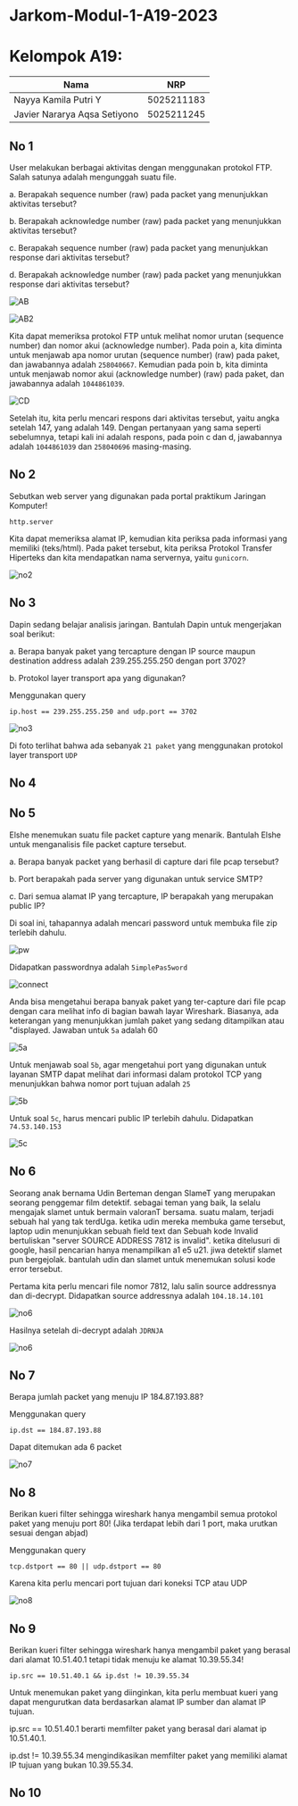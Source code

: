 # Jarkom-Modul-1-A19-2023

# Kelompok A19:
| Nama | NRP |
| ---------------------- | ---------- |
| Nayya Kamila Putri Y | 5025211183 |
| Javier Nararya Aqsa Setiyono | 5025211245 |

## No 1
User melakukan berbagai aktivitas dengan menggunakan protokol FTP. Salah satunya adalah mengunggah suatu file.

a. Berapakah sequence number (raw) pada packet yang menunjukkan aktivitas tersebut? 

b. Berapakah acknowledge number (raw) pada packet yang menunjukkan aktivitas tersebut? 

c. Berapakah sequence number (raw) pada packet yang menunjukkan response dari aktivitas tersebut?

d. Berapakah acknowledge number (raw) pada packet yang menunjukkan response dari aktivitas tersebut?

![AB](img/no1.png)

![AB2](img/ab.png)

Kita dapat memeriksa protokol FTP untuk melihat nomor urutan (sequence number) dan nomor akui (acknowledge number). Pada poin a, kita diminta untuk menjawab apa nomor urutan (sequence number) (raw) pada paket, dan jawabannya adalah `258040667`. Kemudian pada poin b, kita diminta untuk menjawab nomor akui (acknowledge number) (raw) pada paket, dan jawabannya adalah `1044861039`.

![CD](img/cd.png)

Setelah itu, kita perlu mencari respons dari aktivitas tersebut, yaitu angka setelah 147, yang adalah 149. Dengan pertanyaan yang sama seperti sebelumnya, tetapi kali ini adalah respons, pada poin c dan d, jawabannya adalah `1044861039` dan `258040696` masing-masing.

## No 2
Sebutkan web server yang digunakan pada portal praktikum Jaringan Komputer!
```
http.server
```

Kita dapat memeriksa alamat IP, kemudian kita periksa pada informasi yang memiliki (teks/html). Pada paket tersebut, kita periksa Protokol Transfer Hiperteks dan kita mendapatkan nama servernya, yaitu `gunicorn`.

![no2](img/no2.png)

## No 3
Dapin sedang belajar analisis jaringan. Bantulah Dapin untuk mengerjakan soal berikut:

a. Berapa banyak paket yang tercapture dengan IP source maupun destination address adalah 239.255.255.250 dengan port 3702? 

b. Protokol layer transport apa yang digunakan?

Menggunakan query
```
ip.host == 239.255.255.250 and udp.port == 3702
```

![no3](img/no3.png)

Di foto terlihat bahwa ada sebanyak `21 paket` yang menggunakan protokol layer transport `UDP`

## No 4

## No 5
Elshe menemukan suatu file packet capture yang menarik. Bantulah Elshe untuk menganalisis file packet capture tersebut.

a. Berapa banyak packet yang berhasil di capture dari file pcap tersebut?

b. Port berapakah pada server yang digunakan untuk service SMTP?

c. Dari semua alamat IP yang tercapture, IP berapakah yang merupakan public IP?

Di soal ini, tahapannya adalah mencari password untuk membuka file zip terlebih dahulu.

![pw](img/pw.png)

Didapatkan passwordnya adalah `5implePas5word`

![connect](img/connect.png)

Anda bisa mengetahui berapa banyak paket yang ter-capture dari file pcap dengan cara melihat info di bagian bawah layar Wireshark. Biasanya, ada keterangan yang menunjukkan jumlah paket yang sedang ditampilkan atau "displayed. Jawaban untuk `5a` adalah 60

![5a](img/5a.png)

Untuk menjawab soal `5b`, agar mengetahui port yang digunakan untuk layanan SMTP dapat melihat dari informasi dalam protokol TCP yang menunjukkan bahwa nomor port tujuan adalah `25`

![5b](img/5b.png)

Untuk soal `5c`, harus mencari public IP terlebih dahulu. Didapatkan `74.53.140.153`

![5c](img/5c.png)

## No 6
Seorang anak bernama Udin Berteman dengan SlameT yang merupakan seorang penggemar film detektif. sebagai teman yang baik, Ia selalu mengajak slamet untuk bermain valoranT bersama. suatu malam, terjadi sebuah hal yang tak terdUga. ketika udin mereka membuka game tersebut, laptop udin menunjukkan sebuah field text dan Sebuah kode Invalid bertuliskan "server SOURCE ADDRESS 7812 is invalid". ketika ditelusuri di google, hasil pencarian hanya menampilkan a1 e5 u21. jiwa detektif slamet pun bergejolak. bantulah udin dan slamet untuk menemukan solusi kode error tersebut.

Pertama kita perlu mencari file nomor 7812, lalu salin source addressnya dan di-decrypt. Didapatkan source addressnya adalah `104.18.14.101`

![no6](img/no6.png)

Hasilnya setelah di-decrypt adalah `JDRNJA`

![no6](img/decrypt.png)

## No 7
Berapa jumlah packet yang menuju IP 184.87.193.88?

Menggunakan query
```
ip.dst == 184.87.193.88
```
Dapat ditemukan ada 6 packet

![no7](img/no7.png)

## No 8
Berikan kueri filter sehingga wireshark hanya mengambil semua protokol paket yang menuju port 80! (Jika terdapat lebih dari 1 port, maka urutkan sesuai dengan abjad)

Menggunakan query
```
tcp.dstport == 80 || udp.dstport == 80
```
Karena kita perlu mencari port tujuan dari koneksi TCP atau UDP

![no8](img/no8.png)

## No 9
Berikan kueri filter sehingga wireshark hanya mengambil paket yang berasal dari alamat 10.51.40.1 tetapi tidak menuju ke alamat 10.39.55.34!
```
ip.src == 10.51.40.1 && ip.dst != 10.39.55.34
```
Untuk menemukan paket yang diinginkan, kita perlu membuat kueri yang dapat mengurutkan data berdasarkan alamat IP sumber dan alamat IP tujuan.

ip.src == 10.51.40.1 berarti memfilter paket yang berasal dari alamat ip 10.51.40.1. 

ip.dst != 10.39.55.34 mengindikasikan memfilter paket yang memiliki alamat IP tujuan yang bukan 10.39.55.34.

## No 10
